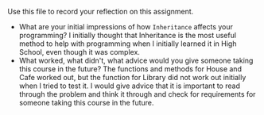 Use this file to record your reflection on this assignment.

- What are your initial impressions of how `Inheritance` affects your programming?
I initially thought that Inheritance is the most useful method to help with programming when I initially learned it in High School, even though it was complex.
- What worked, what didn't, what advice would you give someone taking this course in the future?
The functions and methods for House and Cafe worked out, but the function for Library did not work out initially when I tried to test it. I would give advice that it is important to read through the problem and think it through and check for requirements for someone taking this course in the future.